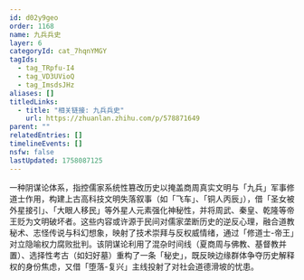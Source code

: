 ```yaml
---
id: d02y9geo
order: 1168
name: 九兵兵史
layer: 6
categoryId: cat_7hqnYMGY
tagIds:
  - tag_TRpfu-I4
  - tag_VD3UVioQ
  - tag_ImsdsJHz
aliases: []
titledLinks:
  - title: "相关链接: 九兵兵史"
    url: https://zhuanlan.zhihu.com/p/578871649
parent: ""
relatedEntries: []
timelineEvents: []
nsfw: false
lastUpdated: 1758087125
---
```


一种阴谋论体系，指控儒家系统性篡改历史以掩盖商周真实文明与「九兵」军事修道士作用，构建上古高科技文明失落叙事（如「飞车」、「铜人丙辰」），借「圣女被外星接引」、「大眼人移民」等外星人元素强化神秘性，并将周武、秦皇、乾隆等帝王贬为文明破坏者。这些内容或许源于民间对儒家垄断历史的逆反心理，融合道教秘术、志怪传说与科幻想象，映射了技术崇拜与反权威情绪，通过「修道士-帝王」对立隐喻权力腐败批判。该阴谋论利用了混杂时间线（夏商周与佛教、基督教并置）、选择性考古（如妇好墓）重构了一条「秘史」，既反映边缘群体争夺历史解释权的身份焦虑，又借「堕落-复兴」主线投射了对社会道德滑坡的忧患。